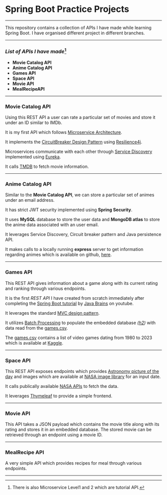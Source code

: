 # Spring Boot Practice Projects

---

This repository contains a collection of APIs I have made while learning Spring Boot. I have organised different project in different branches.

--- 
### _List of APIs I have made_[^1]
* **Movie Catalog API**
* **Anime Catalog API**
* **Games API**
* **Space API**
* **Movie API**
* **MealRecipeAPI**

---
### Movie Catalog API
Using this REST API a user can rate a particular set of movies and store it under an ID similar to IMDb.

It is my first API which follows [Microservice Architecture](https://microservices.io).

It implements the [CircuitBreaker Design Pattern](https://learn.microsoft.com/en-us/azure/architecture/patterns/circuit-breaker) using [Resilience4j](https://resilience4j.readme.io/docs). 

Microservices communicate with each other through [Service Discovery](https://www.baeldung.com/cs/service-discovery-microservices) implemented using [Eureka](https://spring.io/guides/gs/service-registration-and-discovery/).

It calls [TMDB](https://www.themoviedb.org) to fetch movie information.

---

### Anime Catalog API
Similar to the __Movie Catalog API__, we can store a particular set of animes under an email address.

It has strict JWT security implemented using __Spring Security__.

It uses __MySQL__ database to store the user data and __MongoDB atlas__ to store the anime data associated with an user email.

It leverages Service Discovery, Circuit breaker pattern and Java persistence API.

It makes calls to a locally running __express__ server to get information regarding animes which is available on github, [here](https://github.com/riimuru/gogoanime-api).

---

### Games API
This REST API gives information about a game along with its current rating and ranking through various endpoints.

It is the first _REST API_ I have created from scratch immediately after completing the [Spring Boot tutorial](https://www.youtube.com/playlist?list=PLqq-6Pq4lTTbx8p2oCgcAQGQyqN8XeA1x) by [Java Brains](https://www.youtube.com/@Java.Brains) on youtube.

It leverages the standard [MVC design pattern](https://developer.mozilla.org/en-US/docs/Glossary/MVC). 

It utilizes [Batch Processing](https://spring.io/guides/gs/batch-processing/) to populate the embedded database _([h2](https://www.baeldung.com/spring-boot-h2-database))_ with data read from the [games.csv](src/main/resources/gamesupdated.csv).

The [games.csv](src/main/resources/gamesupdated.csv) contains a list of video games dating from 1980 to 2023 which is available at [Kaggle](https://www.kaggle.com/datasets/arnabchaki/popular-video-games-1980-2023).


---
### Space API
This REST API exposes endpoints which provides [Astronomy picture of the day](https://apod.nasa.gov/apod/astropix.html) and images which are available at [NASA image library](https://www.nasa.gov/multimedia/imagegallery/index.html) for an input date.

It calls publically available [NASA APIs](https://api.nasa.gov) to fetch the data.

It leverages [Thymeleaf](https://www.thymeleaf.org) to provide a simple frontend.

---
### Movie API
This API takes a JSON payload which contains the movie title along with its rating and stores it in an embedded database. The stored movie can be retrieved through an endpoint using a movie ID.

---
### MealRecipe API
A very simple API which provides recipes for meal through various endpoints.

---

[^1]: There is also Microservice Level1 and 2 which are tutorial API.
